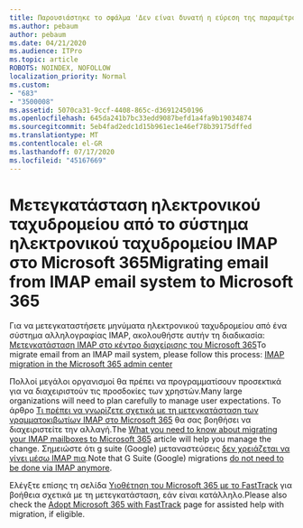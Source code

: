 ```yaml
---
title: Παρουσιάστηκε το σφάλμα 'Δεν είναι δυνατή η εύρεση της παραμέτρου';
ms.author: pebaum
author: pebaum
ms.date: 04/21/2020
ms.audience: ITPro
ms.topic: article
ROBOTS: NOINDEX, NOFOLLOW
localization_priority: Normal
ms.custom:
- "683"
- "3500008"
ms.assetid: 5070ca31-9ccf-4408-865c-d36912450196
ms.openlocfilehash: 645da241b7bc33edd9087befd1a4fa9b19034874
ms.sourcegitcommit: 5eb4fad2edc1d15b961ec1e46ef78b39175dffed
ms.translationtype: MT
ms.contentlocale: el-GR
ms.lasthandoff: 07/17/2020
ms.locfileid: "45167669"
---
```

# <a name="migrating-email-from-imap-email-system-to-microsoft-365"></a><span data-ttu-id="841ce-102">Μετεγκατάσταση ηλεκτρονικού ταχυδρομείου από το σύστημα ηλεκτρονικού ταχυδρομείου IMAP στο Microsoft 365</span><span class="sxs-lookup"><span data-stu-id="841ce-102">Migrating email from IMAP email system to Microsoft 365</span></span>

<span data-ttu-id="841ce-103">Για να μετεγκαταστήσετε μηνύματα ηλεκτρονικού ταχυδρομείου από ένα σύστημα αλληλογραφίας IMAP, ακολουθήστε αυτήν τη διαδικασία: [Μετεγκατάσταση IMAP στο κέντρο διαχείρισης του Microsoft 365](https://docs.microsoft.com/Exchange/mailbox-migration/migrating-imap-mailboxes/imap-migration-in-the-admin-center)</span><span class="sxs-lookup"><span data-stu-id="841ce-103">To migrate email from an IMAP mail system, please follow this process: [IMAP migration in the Microsoft 365 admin center](https://docs.microsoft.com/Exchange/mailbox-migration/migrating-imap-mailboxes/imap-migration-in-the-admin-center)</span></span>
  
<span data-ttu-id="841ce-104">Πολλοί μεγάλοι οργανισμοί θα πρέπει να προγραμματίσουν προσεκτικά για να διαχειριστούν τις προσδοκίες των χρηστών.</span><span class="sxs-lookup"><span data-stu-id="841ce-104">Many large organizations will need to plan carefully to manage user expectations.</span></span> <span data-ttu-id="841ce-105">Το άρθρο [Τι πρέπει να γνωρίζετε σχετικά με τη μετεγκατάσταση των γραμματοκιβωτίων IMAP στο Microsoft 365](https://docs.microsoft.com/Exchange/mailbox-migration/migrating-imap-mailboxes/migrating-imap-mailboxes) θα σας βοηθήσει να διαχειριστείτε την αλλαγή.</span><span class="sxs-lookup"><span data-stu-id="841ce-105">The [What you need to know about migrating your IMAP mailboxes to Microsoft 365](https://docs.microsoft.com/Exchange/mailbox-migration/migrating-imap-mailboxes/migrating-imap-mailboxes) article will help you manage the change.</span></span> <span data-ttu-id="841ce-106">Σημειώστε ότι g suite (Google) μεταναστεύσεις [δεν χρειάζεται να γίνει μέσω IMAP πια](https://docs.microsoft.com/Exchange/mailbox-migration/perform-g-suite-migration).</span><span class="sxs-lookup"><span data-stu-id="841ce-106">Note that G Suite (Google) migrations [do not need to be done via IMAP anymore](https://docs.microsoft.com/Exchange/mailbox-migration/perform-g-suite-migration).</span></span>

<span data-ttu-id="841ce-107">Ελέγξτε επίσης τη σελίδα [Υιοθέτηση του Microsoft 365 με το FastTrack](https://www.microsoft.com/fasttrack/microsoft-365/office-365) για βοήθεια σχετικά με τη μετεγκατάσταση, εάν είναι κατάλληλο.</span><span class="sxs-lookup"><span data-stu-id="841ce-107">Please also check the [Adopt Microsoft 365 with FastTrack](https://www.microsoft.com/fasttrack/microsoft-365/office-365) page for assisted help with migration, if eligible.</span></span>
  

